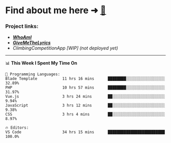 # Find about me here ➜ [🧑](https://pauabella.dev)

### Project links:
- ***[WhoAmI](https://pauabella.dev)***
- ***[GiveMeTheLyrics](https://pauabella.dev/GiveMeTheLyrics)***
- *ClimbingCompetitionApp [WIP] (not deployed yet)*

---
<!--START_SECTION:waka-->
📊 **This Week I Spent My Time On** 

```text
💬 Programming Languages: 
Blade Template           11 hrs 16 mins      ████████░░░░░░░░░░░░░░░░░   32.89% 
PHP                      10 hrs 57 mins      ████████░░░░░░░░░░░░░░░░░   31.97% 
Vue.js                   3 hrs 24 mins       ██░░░░░░░░░░░░░░░░░░░░░░░   9.94% 
JavaScript               3 hrs 12 mins       ██░░░░░░░░░░░░░░░░░░░░░░░   9.38% 
CSS                      3 hrs 4 mins        ██░░░░░░░░░░░░░░░░░░░░░░░   8.97%

🔥 Editors: 
VS Code                  34 hrs 15 mins      █████████████████████████   100.0%

```


<!--END_SECTION:waka-->